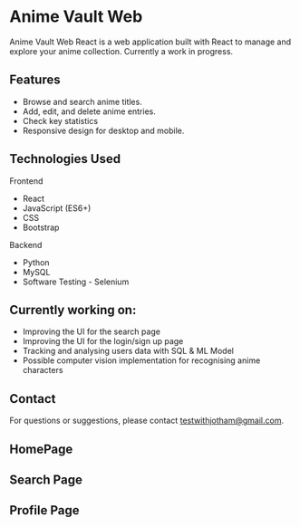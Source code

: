# Anime Vault Web

Anime Vault Web React is a web application built with React to manage and explore your anime collection. Currently a work in progress.

## Features

- Browse and search anime titles.
- Add, edit, and delete anime entries.
- Check key statistics
- Responsive design for desktop and mobile.

## Technologies Used

Frontend

- React
- JavaScript (ES6+)
- CSS
- Bootstrap

Backend

- Python
- MySQL
- Software Testing - Selenium

## Currently working on:

- Improving the UI for the search page
- Improving the UI for the login/sign up page
- Tracking and analysing users data with SQL & ML Model
- Possible computer vision implementation for recognising anime characters

## Contact

For questions or suggestions, please contact testwithjotham@gmail.com.

## HomePage

## Search Page

## Profile Page
